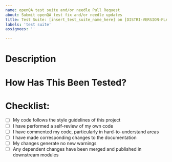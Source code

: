 ```yaml
---
name: openQA test suite and/or needle Pull Request
about: Submit openQA test fix and/or needle updates
title: Test Suite: [insert_test_suite_name_here] on [DISTRI-VERSION-FLAVOR-ARCH]
labels: 'test suite'
assignees: ''

---
```


# Description

<!-- Provide a brief description of the pull request here -->
<!-- If applicable, specify the issue number this PR fixes -->

<!-- eg: Fixes #999 -->


# How Has This Been Tested?

<!-- Indicate what you have done to test this PR, with screenshots if appropriate -->


# Checklist:

- [ ] My code follows the style guidelines of this project
- [ ] I have performed a self-review of my own code
- [ ] I have commented my code, particularly in hard-to-understand areas
- [ ] I have made corresponding changes to the documentation
- [ ] My changes generate no new warnings
- [ ] Any dependent changes have been merged and published in downstream modules
